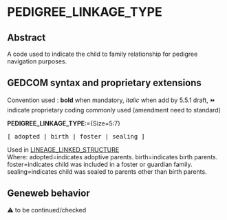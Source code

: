 ﻿# PEDIGREE_LINKAGE_TYPE
## Abstract
A code used to indicate the child to family relationship for pedigree navigation purposes.


## GEDCOM syntax and proprietary extensions
Convention used : **bold** when mandatory, _italic_ when add by 5.5.1 draft, &#x23E9; indicate proprietary coding commonly used (amendment need to standard)<br />

**PEDIGREE_LINKAGE_TYPE**:={Size=5:7}
<pre>
[ adopted | birth | foster | sealing ]
</pre>
Used in <a href=Ged.LINEAGE_LINKED_STRUCTURE.md>LINEAGE_LINKED_STRUCTURE</a><br />
Where:
adopted=indicates adoptive parents.
birth=indicates birth parents.
foster=indicates child was included in a foster or guardian family.
sealing=indicates child was sealed to parents other than birth parents.
## Geneweb behavior


:warning: to be continued/checked

